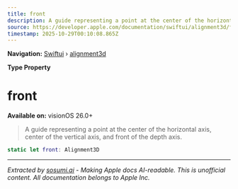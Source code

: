 ```yaml
---
title: front
description: A guide representing a point at the center of the horizontal axis, center of the vertical axis, and front of the depth axis.
source: https://developer.apple.com/documentation/swiftui/alignment3d/front
timestamp: 2025-10-29T00:10:08.865Z
---
```


**Navigation:** [Swiftui](/documentation/swiftui) › [alignment3d](/documentation/swiftui/alignment3d)

**Type Property**

# front

**Available on:** visionOS 26.0+

> A guide representing a point at the center of the horizontal axis, center of the vertical axis, and front of the depth axis.

```swift
static let front: Alignment3D
```

---

*Extracted by [sosumi.ai](https://sosumi.ai) - Making Apple docs AI-readable.*
*This is unofficial content. All documentation belongs to Apple Inc.*
